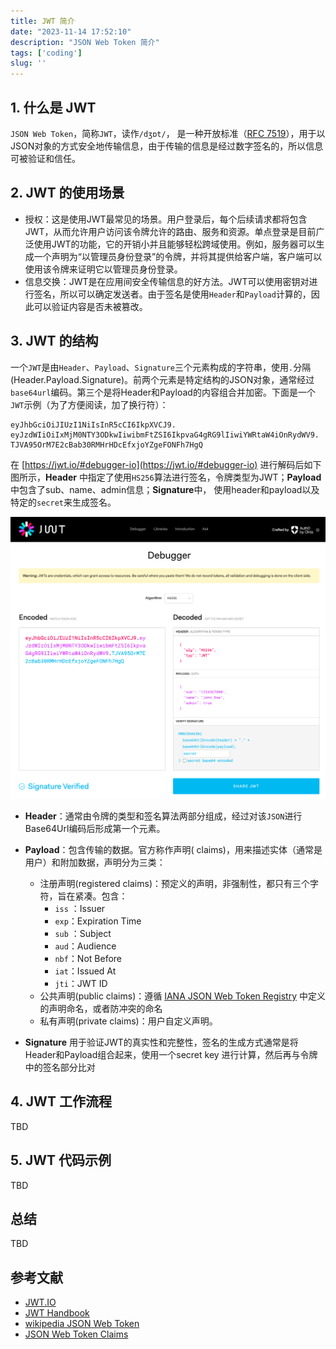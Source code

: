 ```yaml
---
title: JWT 简介
date: "2023-11-14 17:52:10"
description: "JSON Web Token 简介"
tags: ['coding']
slug: ''
---
```


## 1. 什么是 JWT

`JSON Web Token`，简称`JWT`，读作`/dʒɒt/`， 是一种开放标准（[RFC 7519](https://tools.ietf.org/html/rfc7519)），用于以JSON对象的方式安全地传输信息，由于传输的信息是经过数字签名的，所以信息可被验证和信任。

## 2. JWT 的使用场景

- 授权：这是使用JWT最常见的场景。用户登录后，每个后续请求都将包含JWT，从而允许用户访问该令牌允许的路由、服务和资源。单点登录是目前广泛使用JWT的功能，它的开销小并且能够轻松跨域使用。例如，服务器可以生成一个声明为“以管理员身份登录”的令牌，并将其提供给客户端，客户端可以使用该令牌来证明它以管理员身份登录。
- 信息交换：JWT是在应用间安全传输信息的好方法。JWT可以使用密钥对进行签名，所以可以确定发送者。由于签名是使用`Header`和`Payload`计算的，因此可以验证内容是否未被篡改。

## 3. JWT 的结构

一个`JWT`是由`Header`、`Payload`、`Signature`三个元素构成的字符串，使用`.`分隔(Header.Payload.Signature)。前两个元素是特定结构的JSON对象，通常经过`base64url`编码。第三个是将Header和Payload的内容组合并加密。下面是一个`JWT`示例（为了方便阅读，加了换行符）：

```
eyJhbGciOiJIUzI1NiIsInR5cCI6IkpXVCJ9.
eyJzdWIiOiIxMjM0NTY3ODkwIiwibmFtZSI6IkpvaG4gRG9lIiwiYWRtaW4iOnRydWV9.
TJVA95OrM7E2cBab30RMHrHDcEfxjoYZgeFONFh7HgQ
```

在 [https://jwt.io/#debugger-io](https://jwt.io/#debugger-io) 进行解码后如下图所示，**Header** 中指定了使用`HS256`算法进行签名，令牌类型为JWT；**Payload**中包含了sub、name、admin信息；**Signature**中， 使用header和payload以及特定的`secret`来生成签名。

![image-20231114171718443.png](./image-20231114171718443.png)


- **Header**：通常由令牌的类型和签名算法两部分组成，经过对该`JSON`进行Base64Url编码后形成第一个元素。

- **Payload**：包含传输的数据。官方称作声明( claims)，用来描述实体（通常是用户）和附加数据，声明分为三类：

  - 注册声明(registered claims)：预定义的声明，非强制性，都只有三个字符，旨在紧凑。包含：
    - `iss` ：Issuer
    - `exp`：Expiration Time
    - `sub` ：Subject
    - `aud`：Audience
    - `nbf`：Not Before
    - `iat`：Issued At
    - `jti`：JWT ID
  - 公共声明(public claims)：遵循 [IANA JSON Web Token Registry](https://www.iana.org/assignments/jwt/jwt.xhtml) 中定义的声明命名，或者防冲突的命名
  - 私有声明(private claims)：用户自定义声明。

- **Signature** 用于验证JWT的真实性和完整性，签名的生成方式通常是将Header和Payload组合起来，使用一个secret key 进行计算，然后再与令牌中的签名部分比对

## 4. JWT 工作流程

TBD

## 5. JWT 代码示例

TBD

## 总结

TBD

## 参考文献
- [JWT.IO](https://jwt.io/introduction/)
- [JWT Handbook](https://auth0.com/resources/ebooks/jwt-handbook?_ga=2.186766504.1633974048.1699948492-2054291612.1699940448&_gl=1*1c5u08o*rollup_ga*MjA1NDI5MTYxMi4xNjk5OTQwNDQ4*rollup_ga_F1G3E656YZ*MTY5OTk1MzQ2OS4yLjEuMTY5OTk1NDg3Mi42MC4wLjA.*_ga*MjA1NDI5MTYxMi4xNjk5OTQwNDQ4*_ga_QKMSDV5369*MTY5OTk1MzQ2OS4yLjEuMTY5OTk1NDg3My42MC4wLjA.)
- [wikipedia JSON Web Token](https://en.wikipedia.org/wiki/JSON_Web_Token)
- [JSON Web Token Claims](https://www.iana.org/assignments/jwt/jwt.xhtml)